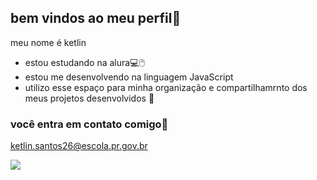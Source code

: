 ## bem vindos ao meu perfil🤍

meu nome é ketlin

- estou estudando na alura💻🖱️
- estou me desenvolvendo na linguagem JavaScript
- utilizo esse espaço para minha organização e compartilhamrnto dos meus projetos desenvolvidos 💁

 ### você entra em contato comigo💌

 ketlin.santos26@escola.pr.gov.br

![](https://media1.tenor.com/m/aisOGZx72_EAAAAC/frozen-pb.gif)

 
